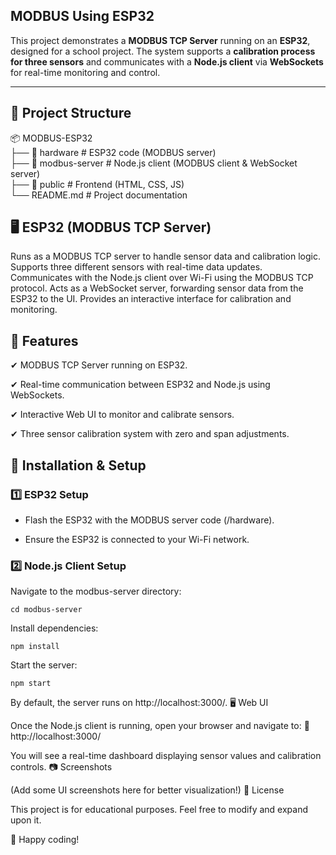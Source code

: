 ## **MODBUS Using ESP32**  

This project demonstrates a **MODBUS TCP Server** running on an **ESP32**, designed for a school project. The system supports a **calibration process for three sensors** and communicates with a **Node.js client** via **WebSockets** for real-time monitoring and control.  

---

## **📂 Project Structure**  


📦 MODBUS-ESP32  
├── 📁 hardware          # ESP32 code (MODBUS server)  
├── 📁 modbus-server     # Node.js client (MODBUS client & WebSocket server)  
├── 📁 public            # Frontend (HTML, CSS, JS)  
└── README.md            # Project documentation  

## 🖥️ ESP32 (MODBUS TCP Server)

Runs as a MODBUS TCP server to handle sensor data and calibration logic.
Supports three different sensors with real-time data updates.
Communicates with the Node.js client over Wi-Fi using the MODBUS TCP protocol.
Acts as a WebSocket server, forwarding sensor data from the ESP32 to the UI.
Provides an interactive interface for calibration and monitoring.

## 🚀 Features

✔ MODBUS TCP Server running on ESP32.

✔ Real-time communication between ESP32 and Node.js using WebSockets.

✔ Interactive Web UI to monitor and calibrate sensors.

✔ Three sensor calibration system with zero and span adjustments.
## 📌 Installation & Setup

### 1️⃣ ESP32 Setup


- Flash the ESP32 with the MODBUS server code (/hardware).

- Ensure the ESP32 is connected to your Wi-Fi network.

### 2️⃣ Node.js Client Setup

Navigate to the modbus-server directory:

    cd modbus-server

Install dependencies:

    npm install

Start the server:

    npm start

By default, the server runs on http://localhost:3000/.
🖥️ Web UI

Once the Node.js client is running, open your browser and navigate to:
🔗 http://localhost:3000/

You will see a real-time dashboard displaying sensor values and calibration controls.
📷 Screenshots

(Add some UI screenshots here for better visualization!)
📜 License

This project is for educational purposes. Feel free to modify and expand upon it.

🚀 Happy coding!

